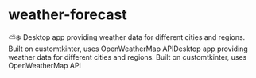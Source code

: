 # weather-forecast
⛅❄️ Desktop app providing weather data for different cities and regions. Built on customtkinter, uses OpenWeatherMap APIDesktop app providing weather data for different cities and regions. Built on customtkinter, uses OpenWeatherMap API
